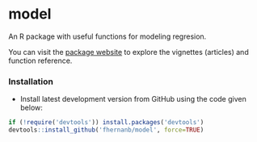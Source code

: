 # model

An R package with useful functions for modeling regresion.

You can visit the [package website](https://fhernanb.github.io/model/index.html) to explore the vignettes (articles) and function reference. 

### Installation

* Install latest development version from GitHub using the code given below:

```r
if (!require('devtools')) install.packages('devtools')
devtools::install_github('fhernanb/model', force=TRUE)
```
